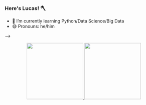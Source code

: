 ### Here's Lucas! 🪓

- 🌱 I’m currently learning Python/Data Science/Big Data
- 😄 Pronouns: he/him

-->
<div align="center">
  <a href="https://github.com/chitolina">
  <img height="180em" src="https://github-readme-stats.vercel.app/api?username=chitolina&show_icons=true&theme=dracula&include_all_commits=true&count_private=true"/>
  <img height="180em" src="https://github-readme-stats.vercel.app/api/top-langs/?username=chitolina&layout=compact&langs_count=7&theme=dracula"/>
</div>
